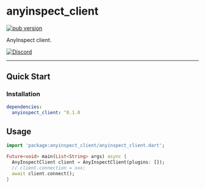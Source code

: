 # anyinspect_client

[![pub version][pub-image]][pub-url]

[pub-image]: https://img.shields.io/pub/v/anyinspect_client.svg
[pub-url]: https://pub.dev/packages/anyinspect_client

AnyInspect client.

[![Discord](https://img.shields.io/badge/discord-%237289DA.svg?style=for-the-badge&logo=discord&logoColor=white)](https://discord.gg/RzFrAhmXFY)

---

## Quick Start

### Installation

```yaml
dependencies:
  anyinspect_client: ^0.1.0
```

## Usage

```dart
import 'package:anyinspect_client/anyinspect_client.dart';

Future<void> main(List<String> args) async {
  AnyInspectClient client = AnyInspectClient(plugins: []);
  // client.connection = xxx;
  await client.connect();
}
```
